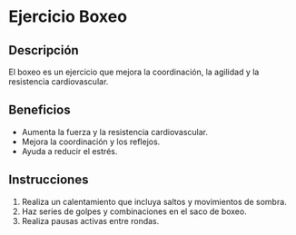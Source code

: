# Ejercicio Boxeo

## Descripción
El boxeo es un ejercicio que mejora la coordinación, la agilidad y la resistencia cardiovascular.

## Beneficios
- Aumenta la fuerza y la resistencia cardiovascular.
- Mejora la coordinación y los reflejos.
- Ayuda a reducir el estrés.

## Instrucciones
1. Realiza un calentamiento que incluya saltos y movimientos de sombra.
2. Haz series de golpes y combinaciones en el saco de boxeo.
3. Realiza pausas activas entre rondas.
